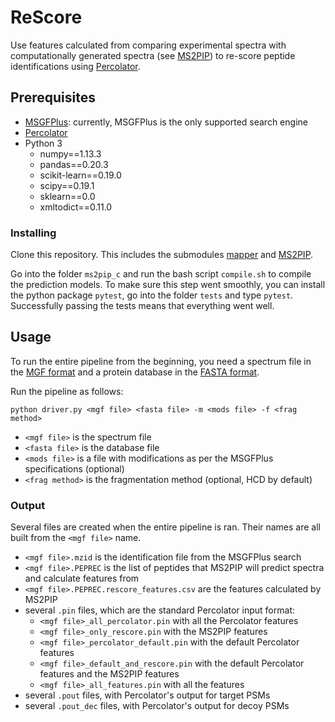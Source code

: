 # ReScore

Use features calculated from comparing experimental spectra with computationally generated spectra (see [MS2PIP](https://github.com/sdgroeve/ms2pip_c)) to re-score peptide identifications using [Percolator](https://github.com/percolator/percolator/).

## Prerequisites

- [MSGFPlus](https://omics.pnl.gov/software/ms-gf): currently, MSGFPlus is the only supported search engine
- [Percolator](https://github.com/percolator/percolator/)
- Python 3
  - numpy==1.13.3
  - pandas==0.20.3
  - scikit-learn==0.19.0
  - scipy==0.19.1
  - sklearn==0.0
  - xmltodict==0.11.0

### Installing

Clone this repository. This includes the submodules [mapper](https://github.com/anasilviacs/mapper/tree/0ee46adcbb20a118a8274908255cc8b3f95a51db) and [MS2PIP](https://github.com/anasilviacs/ms2pip_c/tree/6f037dc2d0797cd25061aaed8091d625123971e1).

Go into the folder `ms2pip_c` and run the bash script `compile.sh` to compile the prediction models. To make sure this step went smoothly, you can install the python package `pytest`, go into the folder `tests` and type `pytest`. Successfully passing the tests means that everything went well.

## Usage

To run the entire pipeline from the beginning, you need a spectrum file in the [MGF format](http://www.matrixscience.com/help/data_file_help.html) and a protein database in the [FASTA format](https://zhanglab.ccmb.med.umich.edu/FASTA/).

Run the pipeline as follows:
```
python driver.py <mgf file> <fasta file> -m <mods file> -f <frag method>
```
  - `<mgf file>` is the spectrum file
  - `<fasta file>` is the database file
  - `<mods file>` is a file with modifications as per the MSGFPlus specifications (optional)
  - `<frag method>` is the fragmentation method (optional, HCD by default)

### Output

Several files are created when the entire pipeline is ran. Their names are all built from the `<mgf file>` name.
- `<mgf file>.mzid` is the identification file from the MSGFPlus search
- `<mgf file>.PEPREC` is the list of peptides that MS2PIP will predict spectra and calculate features from
- `<mgf file>.PEPREC.rescore_features.csv` are the features calculated by MS2PIP
- several `.pin` files, which are the standard Percolator input format:
  - `<mgf file>_all_percolator.pin` with all the Percolator features
  - `<mgf file>_only_rescore.pin` with the MS2PIP features
  - `<mgf file>_percolator_default.pin` with the default Percolator features
  - `<mgf file>_default_and_rescore.pin` with the default Percolator features and the MS2PIP features
  - `<mgf file>_all_features.pin` with all the features
- several `.pout` files, with Percolator's output for target PSMs
- several `.pout_dec` files, with Percolator's output for decoy PSMs

